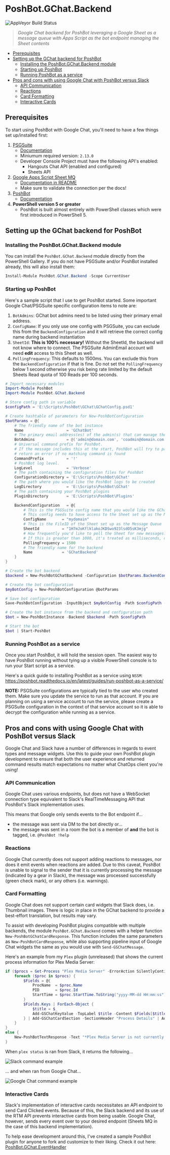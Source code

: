 # PoshBot.GChat.Backend <!-- omit in toc -->

![AppVeyor Build Status](https://ci.appveyor.com/api/projects/status/mhcjffiqbjw6aiga?svg=true)

> _Google Chat backend for PoshBot leveraging a Google Sheet as a message queue with Apps Script as the bot endpoint managing the Sheet contents_


* [Prerequisites](#prerequisites)
* [Setting up the GChat backend for PoshBot](#setting-up-the-gchat-backend-for-poshbot)
    * [Installing the PoshBot.GChat.Backend module](#installing-the-poshbotgchatbackend-module)
    * [Starting up PoshBot](#starting-up-poshbot)
    * [Running PoshBot as a service](#running-poshbot-as-a-service)
* [Pros and cons with using Google Chat with PoshBot versus Slack](#pros-and-cons-with-using-google-chat-with-poshbot-versus-slack)
    * [API Communication](#api-communication)
    * [Reactions](#reactions)
    * [Card Formatting](#card-formatting)
    * [Interactive Cards](#interactive-cards)

## Prerequisites

To start using PoshBot with Google Chat, you'll need to have a few things set up/installed first:

1. [PSGSuite](https://github.com/scrthq/PSGSuite)
    * [Documentation](https://github.com/scrthq/PSGSuite/wiki)
    * Miniumum required version: `2.13.0`
    * Developer Console Project must have the following API's enabled:
        * Hangouts Chat API (enabled and configured)
        * Sheets API
2. [Google Apps Script Sheet MQ](https://github.com/scrthq/GoogleAppsScriptSheetMQ)
    * [Documentation in README](https://github.com/scrthq/GoogleAppsScriptSheetMQ)
    * Make sure to validate the connection per the docs!
3. [PoshBot](https://github.com/poshbotio/PoshBot)
    * [Documentation](http://poshbot.readthedocs.io/en/latest/)
4. **PowerShell version 5 or greater**
    * PoshBot is built almost entirely with PowerShell classes which were first introduced in PowerShell 5.

## Setting up the GChat backend for PoshBot

### Installing the PoshBot.GChat.Backend module

You can install the `PoshBot.GChat.Backend` module directly from the PowerShell Gallery. If you do not have PSGSuite and/or PoshBot installed already, this will also install them:

```powershell
Install-Module PoshBot.GChat.Backend -Scope CurrentUser
```

### Starting up PoshBot

Here's a sample script that I use to get PoshBot started. Some important Google Chat/PSGSuite specific configuration items to note are:

1. `BotAdmins`: GChat bot admins need to be listed using their primary email address.
2. `ConfigName`: If you only use one config with PSGSuite, you can exclude this from the `BackendConfiguration` and it will retrieve the correct config name during backend instantiation
3. `SheetId`: **This is 100% necessary!** Without the SheetId, the backend will not know where to connect. The PSGSuite AdminEmail account will need **edit** access to this Sheet as well.
4. `PollingFrequency`: This defaults to 1500ms. You can exclude this from the `BackendConfiguration` if that is fine. Do not set the `PollingFrequency` below 1 second otherwise you risk being rate limited by the default Sheets Read quota of 100 Reads per 100 seconds.

```powershell
# Import necessary modules
Import-Module PoshBot
Import-Module PoshBot.GChat.Backend

# Store config path in variable
$configPath = 'E:\Scripts\PoshBot\GChat\GChatConfig.psd1'

# Create hashtable of parameters for New-PoshBotConfiguration
$botParams = @{
    # The friendly name of the bot instance
    Name                   = 'GChatBot'
    # The primary email address(es) of the admin(s) that can manage the bot
    BotAdmins              = @('admin@domain.com', 'coadmin@domain.com')
    # Universal command prefix for PoshBot.
    # If the message includes this at the start, PoshBot will try to parse the command and 
    # return an error if no matching command is found
    CommandPrefix          = '!'
    # PoshBot log level.
    LogLevel               = 'Verbose'
    # The path containing the configuration files for PoshBot
    ConfigurationDirectory = 'E:\Scripts\PoshBot\GChat'
    # The path where you would like the PoshBot logs to be created
    LogDirectory           = 'E:\Scripts\PoshBot\GChat'
    # The path containing your PoshBot plugins
    PluginDirectory        = 'E:\Scripts\PoshBot\Plugins'

    BackendConfiguration   = @{
        # This is the PSGSuite config name that you would like the GChat backend to run under.
        # This config needs to have access to the Sheet set up as the Message Queue
        ConfigName       = "mydomain"
        # This is the FileID of the Sheet set up as the Message Queue
        SheetId          = "1H7mJoKflklakoJKDSwo923lsdO5sK3mjg"
        # How frequently you'd like to poll the Sheet for new messages.
        # If this is greater than 1000, it's treated as milliseconds, otherwise it's treated as seconds
        PollingFrequency = 1500
        # The friendly name for the backend
        Name             = 'GChatBackend'
    }
}

# Create the bot backend
$backend = New-PoshBotGChatBackend -Configuration $botParams.BackendConfiguration

# Create the bot configuration
$myBotConfig = New-PoshBotConfiguration @botParams

# Save bot configuration
Save-PoshBotConfiguration -InputObject $myBotConfig -Path $configPath -Force

# Create the bot instance from the backend and configuration path
$bot = New-PoshBotInstance -Backend $backend -Path $configPath

# Start the bot
$bot | Start-PoshBot
```

### Running PoshBot as a service

Once you start PoshBot, it will hold the session open. The easiest way to have PoshBot running without tying up a visible PowerShell console is to run your Start script as a service.

Here's a quick guide to installing PoshBot as a service using `NSSM`: https://poshbot.readthedocs.io/en/latest/guides/run-poshbot-as-a-service/

**NOTE:** PSGSuite configurations are typically tied to the user who created them. Make sure you update the service to run as that account. If you are planning on using a service account to run the service, please create a PSGSuite configuration in the context of that service account so it is able to decrypt the configuration while running as a service.


## Pros and cons with using Google Chat with PoshBot versus Slack

Google Chat and Slack have a number of differences in regards to event types and message widgets. Use this to guide your own PoshBot plugin development to ensure that both the user experience and returned command results match expectations no matter what ChatOps client you're using!

### API Communication

Google Chat uses various endpoints, but does not have a WebSocket connection type equivalent to Slack's RealTimeMessaging API that PoshBot's Slack implementation uses. 

This means that Google only sends events to the Bot endpoint if...
* the message was sent via DM to the bot directly or...
* the message was sent in a room the bot is a member of **and** the bot is tagged, i.e. `@PoshBot !help`

### Reactions

Google Chat currently does not support adding reactions to messages, nor does it emit events when reactions are added. Due to this caveat, PoshBot is unable to signal to the sender that it is currently processing the message (indicated by a gear in Slack), the message was processed successfully (green check mark), or any others (i.e. warnings).

### Card Formatting

Google Chat does not support certain card widgets that Slack does, i.e. Thumbnail images. There is logic in place in the GChat backend to provide a best-effort translation, but results may vary.

To assist with developing PoshBot plugins compatible with multiple backends, the module `PoshBot.GChat.Backend` comes with a helper function `New-PoshBotGChatCardResponse`. This function includes the same parameters as `New-PoshBotCardResponse`, while also supporting pipeline input of Google Chat widgets the same as you would use with `Send-GSChatMessage`.

Here's an example from my `Plex` plugin (unreleased) that shows the current process information for Plex Media Server:

```powershell
if ($procs = Get-Process "Plex Media Server" -ErrorAction SilentlyContinue) {
    foreach ($proc in $procs) {
        $Fields = @{
            ProcName  = $proc.Name
            PID       = $proc.Id
            StartTime = $proc.StartTime.ToString("yyyy-MM-dd HH:mm:ss")
        }
        $Fields.Keys | ForEach-Object {
            $title = $_
            Add-GSChatKeyValue -TopLabel $title -Content $Fields[$title] -Icon CONFIRMATION_NUMBER_ICON
        } | Add-GSChatCardSection -SectionHeader "Process Details" | Add-GSChatCard | New-PoshBotGChatCardResponse -Text "Plex is running!" -Fields $fields
    }
}
else {
    New-PoshBotTextResponse -Text "*Plex Media Server is not currently running!* Type ``plex start`` to start Plex"
}
```

When `plex status` is ran from Slack, it returns the following...

![Slack command example](https://github.com/scrthq/PoshBot.GChat.Backend/blob/master/.github/Slack%20Command%20Example.png?raw=true)

... and when ran from Google Chat...

![Google Chat command example](https://github.com/scrthq/PoshBot.GChat.Backend/blob/master/.github/GChat%20Command%20Example.png?raw=true)

### Interactive Cards

Slack's implementation of interactive cards necessitates an API endpoint to send Card Clicked events. Because of this, the Slack backend and its use of the RTM API prevents interactive cards from being usable. Google Chat, however, sends every event over to your desired endpoint (Sheets MQ in the case of this backend implementation).

To help ease development around this, I've created a sample PoshBot plugin for anyone to fork and customize to their liking. Check it out here: [PoshBot.GChat.EventHandler](https://github.com/scrthq/PoshBot.GChat.EventHandler)
